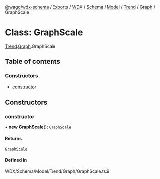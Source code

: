 [@wago/wdx-schema](../README.md) / [Exports](../modules.md) / [WDX](../modules/WDX.md) / [Schema](../modules/WDX.Schema.md) / [Model](../modules/WDX.Schema.Model.md) / [Trend](../modules/WDX.Schema.Model.Trend.md) / [Graph](../modules/WDX.Schema.Model.Trend.Graph.md) / GraphScale

# Class: GraphScale

[Trend](../modules/WDX.Schema.Model.Trend.md).[Graph](../modules/WDX.Schema.Model.Trend.Graph.md).GraphScale

## Table of contents

### Constructors

- [constructor](WDX.Schema.Model.Trend.Graph.GraphScale.md#constructor)

## Constructors

### constructor

• **new GraphScale**(): [`GraphScale`](WDX.Schema.Model.Trend.Graph.GraphScale.md)

#### Returns

[`GraphScale`](WDX.Schema.Model.Trend.Graph.GraphScale.md)

#### Defined in

WDX/Schema/Model/Trend/Graph/GraphScale.ts:9
